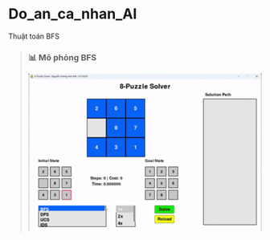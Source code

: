 # Do_an_ca_nhan_AI


Thuật toán BFS
> ### 📊 Mô phỏng BFS
> <p align="center">
>   <img src="assets/BFS.gif" width="500"/>
> </p>




